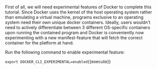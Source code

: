 First of all, we will need experimental features of Docker to complete this tutorial. Since Docker uses the kernel of the host operating system rather than emulating a virtual machine, programs exclusive to an operating system need their own unique docker containers. Ideally, users wouldn't need to actively differentiate between 3 different OS-specific containers upon running the contained program and Docker is conveniently now experimenting with a new manifest-feature that will fetch the correct container for the platform at hand. 

Run the following command to enable experimental feature:

`export DOCKER_CLI_EXPERIMENTAL=enabled`{{execute}}
